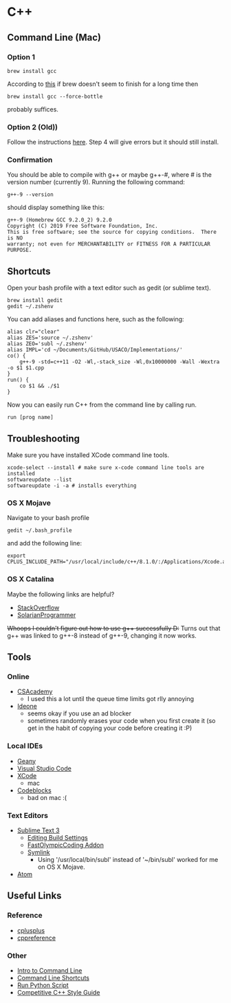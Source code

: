 # C++

## Command Line (Mac)

### Option 1

```
brew install gcc
```
According to [this](https://stackoverflow.com/questions/30998890/installing-opencv-with-brew-never-finishes) if brew doesn't seem to finish for a long time then 
```
brew install gcc --force-bottle
```
probably suffices.

### Option 2 (Old))

Follow the instructions [here](https://wiki.helsinki.fi/display/HUGG/GNU+compiler+install+on+Mac+OS+X?fbclid=IwAR3bnM6A_kTgXD2p5nOfVbxRRQ4nHMj89jllNy1-zdtfXfcq1czbSoXiWgE). Step 4 will give errors but it should still install.

### Confirmation

You should be able to compile with g++ or maybe g++-#, where # is the version number (currently 9). Running the following command:
```
g++-9 --version
```
should display something like this:
```
g++-9 (Homebrew GCC 9.2.0_2) 9.2.0
Copyright (C) 2019 Free Software Foundation, Inc.
This is free software; see the source for copying conditions.  There is NO
warranty; not even for MERCHANTABILITY or FITNESS FOR A PARTICULAR PURPOSE.
```

## Shortcuts

Open your bash profile with a text editor such as gedit (or sublime text).
```
brew install gedit
gedit ~/.zshenv
```
You can add aliases and functions here, such as the following:
```
alias clr="clear"
alias ZES='source ~/.zshenv'
alias ZEO='subl ~/.zshenv'
alias IMPL='cd ~/Documents/GitHub/USACO/Implementations/'
co() {
	g++-9 -std=c++11 -O2 -Wl,-stack_size -Wl,0x10000000 -Wall -Wextra -o $1 $1.cpp
}
run() {
	co $1 && ./$1
}
```
Now you can easily run C++ from the command line by calling run.
```
run [prog name]
```

## Troubleshooting

Make sure you have installed XCode command line tools.
```
xcode-select --install # make sure x-code command line tools are installed
softwareupdate --list
softwareupdate -i -a # installs everything
```

### OS X Mojave

Navigate to your bash profile
```
gedit ~/.bash_profile
```
and add the following line:
```
export CPLUS_INCLUDE_PATH="/usr/local/include/c++/8.1.0/:/Applications/Xcode.app/Contents/Developer/Platforms/MacOSX.platform/Developer/SDKs/MacOSX10.14.sdk/usr/include:$CPLUS_INCLUDE_PATH"
```

### OS X Catalina

Maybe the following links are helpful?

 * [StackOverflow](https://stackoverflow.com/questions/58278260/cant-compile-a-c-program-on-a-mac-after-upgrading-to-catalina-10-15)
 * [SolarianProgrammer](https://solarianprogrammer.com/2019/10/12/compiling-gcc-macos/)

~~Whoops I couldn't figure out how to use g++ successfully D:~~ Turns out that g++ was linked to g++-8 instead of g++-9, changing it now works.

## Tools

### Online

 * [CSAcademy](https://csacademy.com/workspace/)
	 * I used this a lot until the queue time limits got rlly annoying
 * [Ideone](http://ideone.com/)
	 * seems okay if you use an ad blocker
	 * sometimes randomly erases your code when you first create it (so get in the habit of copying your code before creating it :P)

### Local IDEs

 * [Geany](https://www.geany.org/)
 * [Visual Studio Code](https://code.visualstudio.com/)
 * [XCode](https://developer.apple.com/xcode/)
	 * mac
 * [Codeblocks](http://www.codeblocks.org/)
	 * bad on mac :(

### Text Editors

 * [Sublime Text 3](https://www.sublimetext.com/)
	 * [Editing Build Settings](https://stackoverflow.com/questions/23789410/how-to-edit-sublime-text-build-settings)
	 * [FastOlympicCoding Addon](https://github.com/Jatana/FastOlympicCoding)
	 * [Symlink](https://www.sublimetext.com/docs/3/osx_command_line.html) 
		 * Using '/usr/local/bin/subl' instead of '~/bin/subl' worked for me on OS X Mojave.
 * [Atom](https://atom.io/)

## Useful Links

### Reference

 * [cplusplus](http://www.cplusplus.com/reference/)
 * [cppreference](http://en.cppreference.com/w/)

### Other

 * [Intro to Command Line](http://blog.teamtreehouse.com/introduction-to-the-mac-os-x-command-line)
 * [Command Line Shortcuts](https://jonsuh.com/blog/bash-command-line-shortcuts/)
 * [Run Python Script](https://stackoverflow.com/questions/7855996/cant-run-python-py-files-from-terminal-on-mac)
 * [Competitive C++ Style Guide](https://codeforces.com/blog/entry/64218)
